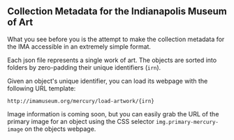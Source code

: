 ## Collection Metadata for the Indianapolis Museum of Art

What you see before you is the attempt to make the collection metadata for the IMA accessible in an extremely simple format.

Each json file represents a single work of art. The objects are sorted into folders by zero-padding their unique identifiers (`irn`).

Given an object's unique identifier, you can load its webpage with the following URL template:

    http://imamuseum.org/mercury/load-artwork/{irn}

Image information is coming soon, but you can easily grab the URL of the primary image for an object using the CSS selector `img.primary-mercury-image` on the objects webpage.
